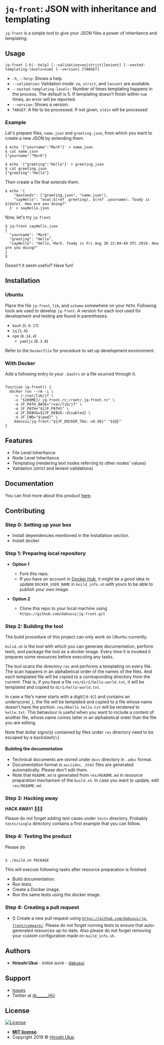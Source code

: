 # `jq-front`: JSON with inheritance and templating

`jq-front` is a simple tool to give your JSON files a power of inheritance and templating.

## Usage

```shell script
jq-front [-h|--help] [--validation=no|strict|lenient] [--nested-templating-levels=num] [--version] [TARGET]
```

- `-h`, `--help`: Shows a help
- `--validation`: Validation mode.
`no`, `strict`, and `lenient` are available.
- `--nested-templating-levels:` Number of times templating happens in the process. The default is 5. If templating doesn’t finish within ```num``` times, an error will be reported.
- `--version`: Shows a version.
- `TARGET`: A file to be processed. If not given, `stdin` will be processed
 
### Example


Let's prepare files, `name.json` and `greeting.json`, from which you want to create a new JSON by extending them.

```shell script
$ echo '{"yourname":"Mark"}' > name.json
$ cat name.json
{"yourname":"Mark"}

$ echo '{"greeting":"Hello"}' > greeting.json
$ cat greeting.json
{"greeting":"Hello"}
```

Then create a file that extends them.

```shell script
$ echo '{
    "$extends": ["greeting.json", "name.json"],
    "sayHello": "eval:$(ref .greeting), $(ref .yourname). Toady is $(date). How are you doing?"
  }' > sayHello.json
```

Now, let's try `jq-front`.
```shell script
$ jq-front sayHello.json
{
  "yourname": "Mark",
  "greeting": "Hello",
  "sayHello": "Hello, Mark. Toady is Fri Aug 30 22:04:40 UTC 2019. How are you doing?"
}
$
```
Doesn't it seem useful? Have fun!

## Installation

### Ubuntu
Place the file `jq-front`, `lib`, and `schema` somewhere on your `PATH`.
Following tools are used to develop `jq-front`.
A version for each tool used for development and testing are found in parentheses.

* `bash` (`5.0.17`)
* `jq` (`1.6`)
* `npm` (`6.14.4`)
  * `yamljs` (`0.3.0`)

Refer to the `Dockerfile` for procedure to set up development environment. 

### With Docker

Add a following entry to your `.bashrc` or a file sourced through it.

```shell script

function jq-front() {
  docker run --rm -i \
    -v /:/var/lib/jf \
    -v "${HOME}/.jq-front.rc:/root/.jq-front.rc" \
    -e JF_PATH_BASE="/var/lib/jf" \
    -e JF_PATH="${JF_PATH}" \
    -e JF_DEBUG=${JF_DEBUG:-disabled} \
    -e JF_CWD="$(pwd)" \
    dakusui/jq-front:"${JF_DOCKER_TAG:-v0.50}" "${@}"
}

```

## Features

* File Level Inheritance
* Node Level Inheritance
* Templating (rendering text nodes referring to other nodes' values)
* Validation (strict and lenient validations)

## Documentation

You can find more about this product <a href="https://dakusui.github.io/jq-front/">here</a>.

## Contributing

### Step 0: Setting up your box

- Install dependencies mentioned in the Installation section.
- Install docker

### Step 1: Preparing local repository

- **Option 1**
    - Fork this repo.
    - If you have an account in <a href="https://hub.docker.com/">Docker Hub</a>, it might be a good idea to update `DOCKER_USER_NAME` in `build_info.sh` with yours to be able to publish your own image. 

- **Option 2**
    - Clone this repo to your local machine using `https://github.com/dakusui/jq-front.git`

### Step 2: Building the tool

The build procedure of this project can only work on Ubuntu currently.

`bulid.sh` is the tool with which you can generate documentation, perform tests, and package the tool as a docker image.
Every time it is invoked it prepares some resources before executing any tasks.

The tool scans the directory `res` and performs a templating on every file.
The scan happens in an alphabetical order of the names of the files.
And each templated file will be copied to a corresponding directory from the current.
That is, if you have a file `res/dir1/hello-world.txt`, it will be templated and copied to `dir1/hello-world.txt`.

In case a file's name starts with a digit(`[0-9]`) and contains an underscore(`_`), the file will be templated and copied to a file whose name doesn't have the portion.
`res/0hello_hello.txt` will be rendered to `hello.txt`.
This behaviour is useful when you want to include a content of another file, whose name comes latter in an alphabetical order than the file you are editing.

Note that dollar signs(`$`) contained by files under `res` directory need to be escaped by a backslash(`\`). 

#### Building the documentation

- Technical documents are stored under `docs` directory in `.adoc` format.
- Documentation format is `asciidoc`. 
`.html` files are generated automatically. Please don't edit them.
- Note that `README.md` is generated from `res/README.md` in resource preparation mechanism of the `build.sh`.
In case you want to update, edit `res/README.md`.

### Step 3: Hacking away

**HACK AWAY!** 🔨🔨🔨

Please do not forget adding test cases under `tests` directory.
Probably `tests/single` directory contains a first example that you can follow.

### Step 4: Testing the product

Please do

```shell script

$ ./build.sh PACKAGE

```

This will execute following tasks after resource preparation is finished.

* Build documentation. 
* Run tests.
* Create a Docker image.
* Run the same tests using the docker image.

### Step 4: Creating a pull request

- 🔃 Create a new pull request using <a href="https://github.com/dakusui/jq-front/compare/" target="_blank">`https://github.com/dakusui/jq-front/compare/`</a>.
Please do not forget running tests to ensure that auto-generated resources up-to-date.
Also please do not forget removing your custom configuration made on `build_info.sh`.


## Authors

* **Hrioshi Ukai** - *Initial work* - <a href="https://github.com/dakusui">dakusui</a>

## Support

* <a href="https://github.com/dakusui/jq-front/issues">Issues</a>
* Twitter at <a href="https://twitter.com/______HU">@\______HU</a>

## License

[![License](http://img.shields.io/:license-mit-blue.svg?style=flat-square)](http://badges.mit-license.org)

- **[MIT license](http://opensource.org/licenses/mit-license.php)**
- Copyright 2019 © <a href="https://github.com/dakusui" target="_blank">Hiroshi Ukai</a>.
